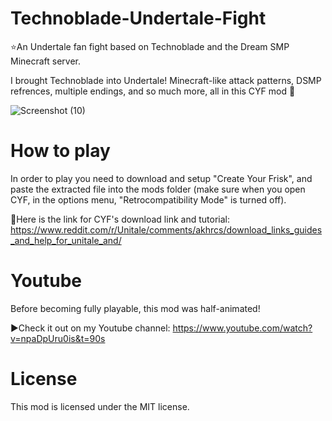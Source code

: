 # Technoblade-Undertale-Fight
⭐An Undertale fan fight based on Technoblade and the Dream SMP Minecraft server.

I brought Technoblade into Undertale! Minecraft-like attack patterns, DSMP refrences, multiple endings, and so much more, all in this CYF mod 🤩

![Screenshot (10)](https://user-images.githubusercontent.com/112593394/189800707-d234ab8d-a372-463b-b014-ef48b1cb63de.png)
# How to play

In order to play you need to download and setup "Create Your Frisk", and paste the extracted file into the mods folder (make sure when you open CYF, in the options menu, "Retrocompatibility Mode" is turned off).

🔗Here is the link for CYF's download link and tutorial: https://www.reddit.com/r/Unitale/comments/akhrcs/download_links_guides_and_help_for_unitale_and/

# Youtube

Before becoming fully playable, this mod was half-animated!

▶️Check it out on my Youtube channel: https://www.youtube.com/watch?v=npaDpUru0is&t=90s

# License

This mod is licensed under the MIT license.
